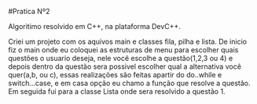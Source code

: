 #Pratica Nº2

Algoritimo resolvido em C++, na plataforma DevC++.

Criei um projeto com os aquivos main e classes fila, pilha e lista. De inicio fiz o main onde eu coloquei as estruturas de menu para escolher quais questões o usuario deseja, nele você escolhe a questão(1,2,3 ou 4) e depois dentro da questão sera possivel escolher qual a alternativa você quer(a,b, ou c), essas realizações são feitas apartir do do..while e switch...case, e em casa opção eu chamo a função que resolve a questão. Em seguida fui para a classe Lista onde sera resolvido a questão 1.
